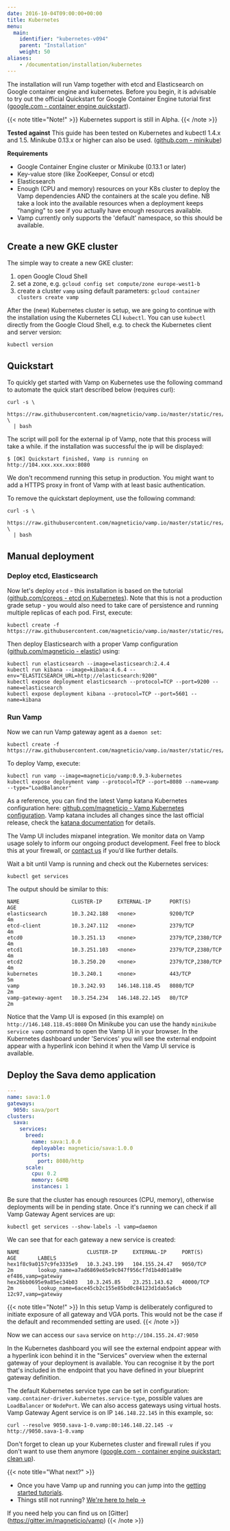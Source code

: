 ```yaml
---
date: 2016-10-04T09:00:00+00:00
title: Kubernetes
menu:
  main:
    identifier: "kubernetes-v094"
    parent: "Installation"
    weight: 50
aliases:
    - /documentation/installation/kubernetes
---
```


The installation will run Vamp together with etcd and Elasticsearch on Google container engine and kubernetes. Before you begin, it is advisable to try out the official Quickstart for Google Container Engine tutorial first ([google.com - container engine quickstart](https://cloud.google.com/container-engine/docs/quickstart)).  

{{< note title="Note!" >}}
Kubernetes support is still in Alpha.
{{< /note >}}

**Tested against**
This guide has been tested on Kubernetes and kubectl 1.4.x and 1.5. Minikube 0.13.x or higher can also be used. ([github.com - minikube](https://github.com/kubernetes/minikube))

**Requirements**

* Google Container Engine cluster or Minikube (0.13.1 or later)
* Key-value store (like ZooKeeper, Consul or etcd)
* Elasticsearch
* Enough (CPU and memory) resources on your K8s cluster to deploy the Vamp dependencies AND the containers at the scale you define. NB take a look into the available resources when a deployment keeps "hanging" to see if you actually have enough resources available.
* Vamp currently only supports the 'default' namespace, so this should be available.

## Create a new GKE cluster

The simple way to create a new GKE cluster:

1. open Google Cloud Shell
2. set a zone, e.g. `gcloud config set compute/zone europe-west1-b`
3. create a cluster `vamp` using default parameters: `gcloud container clusters create vamp`

After the (new) Kubernetes cluster is setup, we are going to continue with the installation using the Kubernetes CLI `kubectl`.
You can use `kubectl` directly from the Google Cloud Shell, e.g. to check the Kubernetes client and server version:

```
kubectl version
```
## Quickstart

To quickly get started with Vamp on Kubernetes use the following command to automate the quick start described below (requires curl):

```
curl -s \
  https://raw.githubusercontent.com/magneticio/vamp.io/master/static/res/v0.9.4/vamp_kube_quickstart.sh \
  | bash
```
The script will poll for the external ip of Vamp, note that this process will take a while. if the installation was successful the ip will be displayed:

```
$ [OK] Quickstart finished, Vamp is running on http://104.xxx.xxx.xxx:8080
```

We don't recommend running this setup in production. You might want to add a HTTPS proxy in front of Vamp with at least basic authentication.

To remove the quickstart deployment, use the following command:

```
curl -s \
  https://raw.githubusercontent.com/magneticio/vamp.io/master/static/res/v0.9.4/vamp_kube_uninstall.sh \
  | bash
```

## Manual deployment

### Deploy etcd, Elasticsearch

Now let's deploy `etcd` - this installation is based on the tutorial ([github.com/coreos - etcd on Kubernetes](https://github.com/coreos/etcd/tree/master/hack/kubernetes-deploy)).  Note that this is not a production grade setup - you would also need to take care of persistence and running multiple replicas of each pod.
First, execute:

```
kubectl create -f https://raw.githubusercontent.com/magneticio/vamp.io/master/static/res/v0.9.4/etcd.yml
```

Then deploy Elasticsearch with a proper Vamp configuration ([github.com/magneticio - elastic](https://github.com/magneticio/elastic)) using:

```
kubectl run elasticsearch --image=elasticsearch:2.4.4
kubectl run kibana --image=kibana:4.6.4 --env="ELASTICSEARCH_URL=http://elasticsearch:9200"
kubectl expose deployment elasticsearch --protocol=TCP --port=9200 --name=elasticsearch
kubectl expose deployment kibana --protocol=TCP --port=5601 --name=kibana
```

### Run Vamp

Now we can run Vamp gateway agent as a `daemon set`:
```
kubectl create -f https://raw.githubusercontent.com/magneticio/vamp.io/master/static/res/v0.9.4/vga.yml
```

To deploy Vamp, execute:

```
kubectl run vamp --image=magneticio/vamp:0.9.3-kubernetes
kubectl expose deployment vamp --protocol=TCP --port=8080 --name=vamp --type="LoadBalancer"
```


As a reference, you can find the latest Vamp katana  Kubernetes configuration here: [github.com/magneticio - Vamp Kubernetes configuration](https://github.com/magneticio/vamp-docker-images/blob/master/vamp-kubernetes/application.conf). Vamp katana includes all changes since the last official release, check the [katana documentation](/documentation/release-notes/katana) for details.

The Vamp UI includes mixpanel integration. We monitor data on Vamp usage solely to inform our ongoing product development. Feel free to block this at your firewall, or [contact us](contact) if you’d like further details.

Wait a bit until Vamp is running and check out the Kubernetes services:

```
kubectl get services
```


The output should be similar to this:

```
NAME                 CLUSTER-IP     EXTERNAL-IP      PORT(S)             AGE
elasticsearch        10.3.242.188   <none>           9200/TCP            4m
etcd-client          10.3.247.112   <none>           2379/TCP            4m
etcd0                10.3.251.13    <none>           2379/TCP,2380/TCP   4m
etcd1                10.3.251.103   <none>           2379/TCP,2380/TCP   4m
etcd2                10.3.250.20    <none>           2379/TCP,2380/TCP   4m
kubernetes           10.3.240.1     <none>           443/TCP             5m
vamp                 10.3.242.93    146.148.118.45   8080/TCP            2m
vamp-gateway-agent   10.3.254.234   146.148.22.145   80/TCP              2m
```

Notice that the Vamp UI is exposed (in this example) on `http://146.148.118.45:8080`
On Minikube you can use the handy `minikube service vamp` command to open the Vamp UI in your browser.
In the Kubernetes dashboard under 'Services' you will see the external endpoint appear with a hyperlink icon behind it when the Vamp UI service is available.

## Deploy the Sava demo application


```yaml
---
name: sava:1.0
gateways:
  9050: sava/port
clusters:
  sava:
    services:
      breed:
        name: sava:1.0.0
        deployable: magneticio/sava:1.0.0
        ports:
          port: 8080/http
      scale:
        cpu: 0.2       
        memory: 64MB
        instances: 1
```

Be sure that the cluster has enough resources (CPU, memory), otherwise deployments will be in pending state. Once it's running we can check if all Vamp Gateway Agent services are up:

```
kubectl get services --show-labels -l vamp=daemon
```


We can see that for each gateway a new service is created:

```
NAME                      CLUSTER-IP     EXTERNAL-IP     PORT(S)     AGE       LABELS
hex1f8c9a0157c9fe3335e9   10.3.243.199   104.155.24.47   9050/TCP    2m        lookup_name=a7ad6869e65e9c047f956cf7d1b4d01a89e
ef486,vamp=gateway
hex26bb0695e9a85ec34b03   10.3.245.85    23.251.143.62   40000/TCP   2m        lookup_name=6ace45cb2c155e85bd0c84123d1dab5a6cb
12c97,vamp=gateway
```

{{< note title="Note!" >}}
In this setup Vamp is deliberately configured to initiate exposure of all gateway and VGA ports. This would not be the case if the default and recommended setting are used.
{{< /note >}}

Now we can access our `sava` service on `http://104.155.24.47:9050`

In the Kubernetes dashboard you will see the external endpoint appear with a hyperlink icon behind it in the "Services" overview when the external gateway of your deployment is available. You can recognise it by the port that's included in the endpoint that you have defined in your blueprint gateway definition.

The default Kubernetes service type can be set in configuration: `vamp.container-driver.kubernetes.service-type`, possible values are `LoadBalancer` or `NodePort`. We can also access gateways using virtual hosts. Vamp Gateway Agent service is on IP `146.148.22.145` in this example, so:
```
curl --resolve 9050.sava-1-0.vamp:80:146.148.22.145 -v http://9050.sava-1-0.vamp
```

Don't forget to clean up your Kubernetes cluster and firewall rules  if you don't want to use them anymore ([google.com - container engine quickstart: clean up](https://cloud.google.com/container-engine/docs/quickstart#clean-up)).

{{< note title="What next?" >}}

* Once you have Vamp up and running you can jump into the [getting started tutorials](/documentation/tutorials/overview).
* Things still not running? [We're here to help →](https://github.com/magneticio/vamp/issues)

If you need help you can find us on [Gitter] (https://gitter.im/magneticio/vamp)
{{< /note >}}
